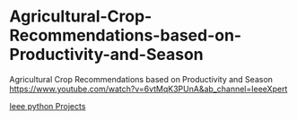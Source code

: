 # Agricultural-Crop-Recommendations-based-on-Productivity-and-Season
Agricultural Crop Recommendations based on Productivity and Season
https://www.youtube.com/watch?v=6vtMqK3PUnA&ab_channel=IeeeXpert


<a href="http://www.ieeexpert.com/ieee-python-projects-2021-2022-machine_learning-project-titles/">Ieee python Projects</a>
